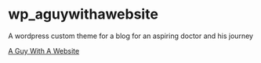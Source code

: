 # wp_aguywithawebsite

A wordpress custom theme for a blog for an aspiring doctor and his journey

[A Guy With A Website](http://www.aguywithawebsite.com/)
